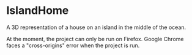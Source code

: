 # IslandHome
A 3D representation of a house on an island in the middle of the ocean.

At the moment, the project can only be run on Firefox.  Google Chrome faces a "cross-origins" error when the project is run.
